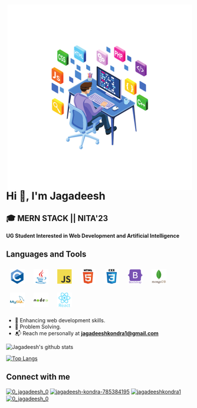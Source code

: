 
<img align="right" src="https://github.com/0-jagadeesh-0/0-jagadeesh-0/blob/main/contact.png" width="500" height="500" />


# Hi 👋, I'm Jagadeesh

## 🎓 MERN STACK || NITA'23

**UG Student Interested in Web Development and Artificial Intelligence**

## Languages and Tools
<p align="left"> 

 <img src="https://raw.githubusercontent.com/devicons/devicon/master/icons/c/c-original.svg" style="margin:10px;" alt="c" width="40" height="40"/>
 <img src="https://raw.githubusercontent.com/devicons/devicon/master/icons/java/java-original.svg" style="margin:10px;" alt="java" width="40" height="40"/>
  <img src="https://raw.githubusercontent.com/devicons/devicon/master/icons/javascript/javascript-original.svg" style="margin:10px;" alt="javascript" width="40" height="40"/> 
 <img src="https://raw.githubusercontent.com/devicons/devicon/master/icons/html5/html5-original-wordmark.svg" style="margin:10px;" alt="html5" width="40" height="40"/>
<img src="https://raw.githubusercontent.com/devicons/devicon/master/icons/css3/css3-original-wordmark.svg" style="margin:10px;" alt="css3" width="40" height="40"/>
 <img src="https://raw.githubusercontent.com/devicons/devicon/master/icons/bootstrap/bootstrap-plain-wordmark.svg" style="margin:10px;" alt="bootstrap" width="40" height="40"/>
<img src="https://raw.githubusercontent.com/devicons/devicon/master/icons/mongodb/mongodb-original-wordmark.svg" style="margin:10px;" alt="mongodb" width="40" height="40"/> 
<img src="https://raw.githubusercontent.com/devicons/devicon/master/icons/mysql/mysql-original-wordmark.svg" style="margin:10px;" alt="mysql" width="40" height="40"/> 
<img src="https://raw.githubusercontent.com/devicons/devicon/master/icons/nodejs/nodejs-original-wordmark.svg" style="margin:10px;" alt="nodejs" width="40" height="40"/> 
<img src="https://raw.githubusercontent.com/devicons/devicon/master/icons/react/react-original-wordmark.svg" style="margin:10px;" alt="react" width="40" height="40"/>

</p>


- 🔬 Enhancing web development skills.
- 🔭 Problem Solving.  
- 📬 Reach me personally at **jagadeeshkondra1@gmail.com**


![Jagadeesh's github stats](https://github-readme-stats.vercel.app/api?username=0-jagadeesh-0&show_icons=true&bg_color=111111&text_color=ffffff&hide_border=1)

[![Top Langs](https://github-readme-stats.vercel.app/api/top-langs/?username=0-jagadeesh-0&bg_color=111111&text_color=ffffff&hide_border=1)](https://github.com/anuraghazra/github-readme-stats)



## Connect with me

<p align="left">
<a href="https://twitter.com/0_jagadeesh_0" target="blank"><img align="center" src="https://cdn.jsdelivr.net/npm/simple-icons@3.0.1/icons/twitter.svg" alt="0_jagadeesh_0" height="30" width="40" /></a>
<a href="https://linkedin.com/in/jagadeesh-kondra-785384195" target="blank"><img align="center" src="https://cdn.jsdelivr.net/npm/simple-icons@3.0.1/icons/linkedin.svg" alt="jagadeesh-kondra-785384195" height="30" width="40" /></a>
<a href="https://fb.com/jagadeeshkondra1" target="blank"><img align="center" src="https://cdn.jsdelivr.net/npm/simple-icons@3.0.1/icons/facebook.svg" alt="jagadeeshkondra1" height="30" width="40" /></a>
<a href="https://instagram.com/0_jagadeesh_0" target="blank"><img align="center" src="https://cdn.jsdelivr.net/npm/simple-icons@3.0.1/icons/instagram.svg" alt="0_jagadeesh_0" height="30" width="40" /></a>
</p>
